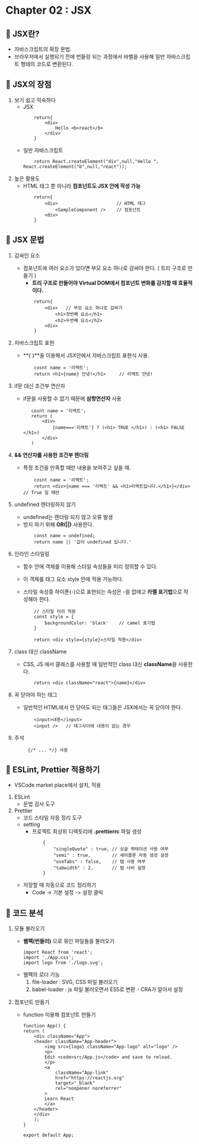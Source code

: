 # Chapter 02 : JSX

## 🎯 JSX란?

- 자바스크립트의 확장 문법.
- 브라우저에서 실행되기 전에 번들링 되는 과정에서 바벨을 사용해 일반 자바스크립트 형태의 코드로 변환된다.

## 🎯 JSX의 장점

1. 보기 쉽고 익숙하다
   - JSX
     ```
         return{
             <div>
                 Hello <b>react</b>
             </div>
         }
     ```
   - 일반 자바스크립트
     ```
         return React.createElement("div",null,"Hello ", React.createElement("b",null,"react"));
     ```
2. 높은 활용도
   - HTML 태그 뿐 아니라 **컴포넌트도 JSX 안에 작성 가능**
     ```
         return{
             <div>                      // HTML 태그
                 <SampleComponent />    // 컴포넌트
             <div>
         }
     ```

## 🎯 JSX 문법

1. 감싸인 요소
   - 컴포넌트에 여러 요소가 있다면 부모 요소 하나로 감싸야 한다. ( 트리 구조로 만들기 )
     - **트리 구조로 만들어야 Virtual DOM에서 컴포넌트 변화를 감지할 때 효율적이다.**
     ```
         return{
             <div>   // 부모 요소 하나로 감싸기
                 <h1>첫번째 요소</h1>
                 <h2>두번째 요소</h2>
             <div>
         }
     ```
2. 자바스크립트 표현
   - **{ }**을 이용해서 JSX안에서 자바스크립트 표현식 사용.
     ```
         cosnt name = '리액트';
         return <h1>{name} 안녕!</h1>     // 리액트 안녕!
     ```
3. if문 대신 조건부 연산자
   - if문을 사용할 수 없기 때문에 **삼항연산자** 사용
     ```
        cosnt name = '리액트';
        return (
            <div>
                {name==='리액트'} ? (<h1> TRUE </h1>) : (<h1> FALSE </h1>)
            </div>
        )
     ```
4. **&& 연산자를 사용한 조건부 렌더링**
   - 특정 조건을 만족할 때만 내용을 보여주고 싶을 때.
     ```
         cosnt name = '리액트';
         return <div>{name === '리액트' && <h1>리액트입니다.</h1>}</div>        // True 일 때만
     ```
5. undefined 렌더링하지 않기

   - undefined는 렌더링 되지 않고 오류 발생
   - 방지 하기 위해 **OR(||)** 사용한다.
     ```
         const name = undefined;
         return name || '값이 undefined 입니다.'
     ```

6. 인라인 스타일링

   - 함수 안에 객체를 이용해 스타일 속성들을 미리 정의할 수 있다.
   - 이 객체를 태그 요소 style 안에 적용 가능하다.
   - 스타일 속성중 하이푼(-)으로 표현되는 속성은 -을 없애고 **카멜 표기법**으로 작성해아 한다.

     ```
         // 스타일 미리 적용
         const style = {
             backgroundColor: 'black'    // camel 표기법
         }

         return <div style={style}>스타일 적용</div>
     ```

7. class 대신 className
   - CSS, JS 에서 클래스를 사용할 때 일반적인 class 대신 **className**을 사용한다.
     ```
         return <div className="react">{name}</div>
     ```
8. 꼭 닫아야 하는 태그
   - 일반적인 HTML에서 안 닫아도 되는 태그들은 JSX에서는 꼭 닫아야 한다.
     ```
         <input>내용</input>
         <input />   // 태그사이에 내용이 없는 경우
     ```
9. 주석
   ```
        {/* ... */} 사용
   ```

## 🎯 ESLint, Prettier 적용하기

- VSCode market place에서 설치, 적용

1. ESLint
   - 문법 검사 도구
2. Prettier
   - 코드 스타일 자동 정리 도구
   - setting
     - 프로젝트 최상위 디렉토리에 **.prettierrc** 파일 생성
       ```
           {
               "singleQuoto" : true, // 싱글 쿼테이션 사용 여부
               "semi" : true,        // 세미콜론 자동 생성 설정
               "useTabs" : false,    // 탭 사용 여부
               "tabwidth" : 2,       // 탭 너비 설정
           }
       ```
   - 저장할 때 자동으로 코드 정리하기
     - Code -> 기본 설정 -> 설정 클릭

## 🎯 코드 분석

1. 모듈 불러오기

   - **웹팩(번들러)** 으로 묶인 파일들을 불러오기
     ```
     import React from 'react';
     import './App.css';
     import logo from './logo.svg';
     ```
   - 웹팩의 로더 기능
     1. file-loader : SVG, CSS 파일 불러오기
     2. babel-loader : js 파일 불러오면서 ES5로 변환 - CRA가 알아서 설정

2. 컴포넌트 만들기

   - function 이용해 컴포넌트 만들기

     ```
     function App() {
     return (
         <div className="App">
         <header className="App-header">
             <img src={logo} className="App-logo" alt="logo" />
             <p>
             Edit <code>src/App.js</code> and save to reload.
             </p>
             <a
                 className="App-link"
                 href="https://reactjs.org"
                 target="_blank"
                 rel="noopener noreferrer"
             >
             Learn React
             </a>
         </header>
         </div>
         );
     }

     export default App;

     ```
